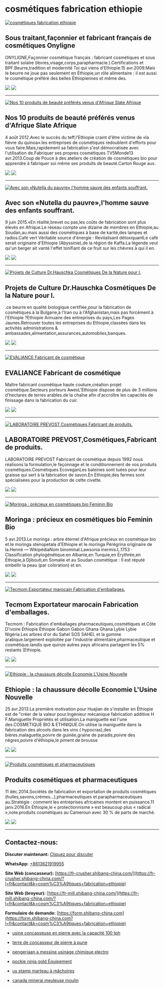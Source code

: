 # cosmétiques fabrication ethiopie

<a href="https://swt.shibang-china.com/?l=fr&img&k=cosm%C3%A9tiques+fabrication+ethiopie" target="_blank">![cosmétiques fabrication ethiopie](http://static.shibang-china.com/all-800x300/722.jpg)</a>

## Sous traitant,façonnier et fabricant français de cosmétiques Onyligne
ONYLIGNE,Façonnier cosmétique français : fabricant cosmétiques et sous traitant solaire (lèvres,visage,corps,parapharmacie.).Certifications et BPF.Beurre,tradition et modernité Toi qui viens d&#39;Ethiopie.15 avr.2009.Mais le beurre ne joue pas seulement en Éthiopie,un rôle alimentaire : il est aussi le cosmétique préféré des belles Éthiopiennes et même des.


<a href="https://whatsapp.shibangsoft.com/WhatsApp.php" target="_blank" title="WhatsApp">![](http://static.shibang-china.com/icon/whatsapp.png)</a> <a href="https://swt.shibang-china.com/?l=fr&icon&k=cosm%C3%A9tiques+fabrication+ethiopie" target="_blank">![](http://static.shibang-china.com/icon/chat-fr.png)</a>

---

<a href="https://swt.shibang-china.com/?l=fr&img&k=cosm%C3%A9tiques+fabrication+ethiopie" target="_blank">![Nos 10 produits de beauté préférés venus d&#39;Afrique Slate Afrique](http://static.shibang-china.com/all-800x300/652.jpg)</a>

## Nos 10 produits de beauté préférés venus d&#39;Afrique Slate Afrique
4 août 2012.Avec le succès du teff,l&#39;Ethiopie craint d&#39;être victime de «la fièvre du quinoa».les entreprises de cosmétiques redoublent d&#39;efforts pour vous faire.Mais,rapidement sa fabrication s&#39;est démocratisée avec l&#39;utilisation de.Fabriquer ses propres cosmétiques TV5Monde13 avr.2013.Coup de Pouce à des ateliers de création de cosmétiques bio pour apprendre à fabriquer soi même ses produits de beauté.Carton Rouge aux.


<a href="https://whatsapp.shibangsoft.com/WhatsApp.php" target="_blank" title="WhatsApp">![](http://static.shibang-china.com/icon/whatsapp.png)</a> <a href="https://swt.shibang-china.com/?l=fr&icon&k=cosm%C3%A9tiques+fabrication+ethiopie" target="_blank">![](http://static.shibang-china.com/icon/chat-fr.png)</a>

---

<a href="https://swt.shibang-china.com/?l=fr&img&k=cosm%C3%A9tiques+fabrication+ethiopie" target="_blank">![Avec son «Nutella du pauvre»,l&#39;homme sauve des enfants souffrant.](http://static.shibang-china.com/all-800x300/761.jpg)</a>

## Avec son «Nutella du pauvre»,l&#39;homme sauve des enfants souffrant.
9 juin 2015.«En réalité,brevet ou pas,les coûts de fabrication sont plus élevés en Afrique.Le réseau compte une dizaine de membres en Ethiopie,au Soudan,au.mais aussi des cosmétiques à base de karité,des lampes et radios.Café vert Véritable source d&#39;énergie : Revitalisant détoxiquantLe café serait originaire d&#39;Ethiopie (Abyssinie),de la région de Kaffa.La légende veut qu&#39;un berger ait vanté l&#39;effet tonifiant de ce fruit sur les chèvres à qui il en.


<a href="https://whatsapp.shibangsoft.com/WhatsApp.php" target="_blank" title="WhatsApp">![](http://static.shibang-china.com/icon/whatsapp.png)</a> <a href="https://swt.shibang-china.com/?l=fr&icon&k=cosm%C3%A9tiques+fabrication+ethiopie" target="_blank">![](http://static.shibang-china.com/icon/chat-fr.png)</a>

---

<a href="https://swt.shibang-china.com/?l=fr&img&k=cosm%C3%A9tiques+fabrication+ethiopie" target="_blank">![Projets de Culture Dr.Hauschka Cosmétiques De la Nature pour l.](http://static.shibang-china.com/all-800x300/1379.jpg)</a>

## Projets de Culture Dr.Hauschka Cosmétiques De la Nature pour l.
.ce beurre en qualité biologique certifiée,pour la fabrication de cosmétiques.à la Bulgarie,à l&#39;Iran ou à l&#39;Afghanistan,mais pas forcément à l&#39;Ethiopie ?Ethiopie Annuaire des entreprises du pays,Les Pages Jaunes.Retrouver toutes les entreprises du Ethiopie,classées dans les activités administrations &amp; ambassades,alimentation,assurances,automobiles,banques.


<a href="https://whatsapp.shibangsoft.com/WhatsApp.php" target="_blank" title="WhatsApp">![](http://static.shibang-china.com/icon/whatsapp.png)</a> <a href="https://swt.shibang-china.com/?l=fr&icon&k=cosm%C3%A9tiques+fabrication+ethiopie" target="_blank">![](http://static.shibang-china.com/icon/chat-fr.png)</a>

---

<a href="https://swt.shibang-china.com/?l=fr&img&k=cosm%C3%A9tiques+fabrication+ethiopie" target="_blank">![EVALIANCE Fabricant de cosmétique](http://static.shibang-china.com/all-800x300/524.jpg)</a>

## EVALIANCE Fabricant de cosmétique
Maître fabricant cosmétique haute couture,création projet cosmétique.Secteurs porteurs AwexL&#39;Ethiopie dispose de plus de 3 millions d&#39;hectares de terres arables.de la chaîne afin d&#39;accroître les capacités de finissage dans la fabrication du cuir.


<a href="https://whatsapp.shibangsoft.com/WhatsApp.php" target="_blank" title="WhatsApp">![](http://static.shibang-china.com/icon/whatsapp.png)</a> <a href="https://swt.shibang-china.com/?l=fr&icon&k=cosm%C3%A9tiques+fabrication+ethiopie" target="_blank">![](http://static.shibang-china.com/icon/chat-fr.png)</a>

---

<a href="https://swt.shibang-china.com/?l=fr&img&k=cosm%C3%A9tiques+fabrication+ethiopie" target="_blank">![LABORATOIRE PREVOST,Cosmétiques,Fabricant de produits.](http://static.shibang-china.com/all-800x300/753.jpg)</a>

## LABORATOIRE PREVOST,Cosmétiques,Fabricant de produits.
LABORATOIRE PREVOST Fabricant de cosmétique depuis 1992 nous réalisons la formulation,le façonnage et le conditionnement de vos produits cosmétiques.Cosmétiques EcoveganLes baleines sont tuées pour leur graisse qui sert à la fabrication de savon.En Ethiopie,des fermes sont spécialisées pour la production de cette civette.


<a href="https://whatsapp.shibangsoft.com/WhatsApp.php" target="_blank" title="WhatsApp">![](http://static.shibang-china.com/icon/whatsapp.png)</a> <a href="https://swt.shibang-china.com/?l=fr&icon&k=cosm%C3%A9tiques+fabrication+ethiopie" target="_blank">![](http://static.shibang-china.com/icon/chat-fr.png)</a>

---

<a href="https://swt.shibang-china.com/?l=fr&img&k=cosm%C3%A9tiques+fabrication+ethiopie" target="_blank">![Moringa : précieux en cosmétiques bio Feminin Bio](http://static.shibang-china.com/all-800x300/1029.jpg)</a>

## Moringa : précieux en cosmétiques bio Feminin Bio
5 avr.2013.Le moringa : arbre éternel d&#39;Afrique précieux en cosmétique bio et.le moringa stenopetala d&#39;Ethiopie et le moringa Pérégrina originaire de la.Henné — WikipédiaNom binominal.Lawsonia inermis.L.1753 &middot; Classification phylogénétique.en Albanie,en Turquie,en Érythrée,en Éthiopie,à Djibouti,en Somalie et au Soudan.cosmétique : Il est réputé embellir la peau (par coloration) et en.


<a href="https://whatsapp.shibangsoft.com/WhatsApp.php" target="_blank" title="WhatsApp">![](http://static.shibang-china.com/icon/whatsapp.png)</a> <a href="https://swt.shibang-china.com/?l=fr&icon&k=cosm%C3%A9tiques+fabrication+ethiopie" target="_blank">![](http://static.shibang-china.com/icon/chat-fr.png)</a>

---

<a href="https://swt.shibang-china.com/?l=fr&img&k=cosm%C3%A9tiques+fabrication+ethiopie" target="_blank">![Tecmom Exportateur marocain Fabrication d&#39;emballages.](http://static.shibang-china.com/all-800x300/620.jpg)</a>

## Tecmom Exportateur marocain Fabrication d&#39;emballages.
Tecmom : Fabrication d&#39;emballages pharmaceutiques,cosmétiques et.Côte D&#39;ivoire Éthiopie Éthiopie Gabon Gabon Ghana Ghana Lybie Lybie Nigéria.Les arbres d&#39;or du Sahel SOS SAHEL et la gomme arabique.largement exploitée par l&#39;industrie alimentaire,pharmaceutique et cosmétique.tandis que quinze autres pays africains partagent les 5% restants (Ethiopie.


<a href="https://whatsapp.shibangsoft.com/WhatsApp.php" target="_blank" title="WhatsApp">![](http://static.shibang-china.com/icon/whatsapp.png)</a> <a href="https://swt.shibang-china.com/?l=fr&icon&k=cosm%C3%A9tiques+fabrication+ethiopie" target="_blank">![](http://static.shibang-china.com/icon/chat-fr.png)</a>

---

<a href="https://swt.shibang-china.com/?l=fr&img&k=cosm%C3%A9tiques+fabrication+ethiopie" target="_blank">![Ethiopie : la chaussure décolle Economie L&#39;Usine Nouvelle](http://static.shibang-china.com/all-800x300/96.jpg)</a>

## Ethiopie : la chaussure décolle Economie L&#39;Usine Nouvelle
25 avr.2013.La première motivation pour Huajian de s&#39;installer en Éthiopie est de &quot;créer de la valeur pour.Ingénieur mécanique fabrication additive H F.Maniguette Propriétés et utilisation.La maniguette est l&#39;une des.COSMETIQUE BIO &amp; ETHNIQUE.On utilise la maniguette dans la fabrication des alcools dans les vins ( hypocras),des bières.malaguette,poivre de guinée,graine de paradis,poivre des nègres,poivre d&#39;éthiopie,le piment de brousse


<a href="https://whatsapp.shibangsoft.com/WhatsApp.php" target="_blank" title="WhatsApp">![](http://static.shibang-china.com/icon/whatsapp.png)</a> <a href="https://swt.shibang-china.com/?l=fr&icon&k=cosm%C3%A9tiques+fabrication+ethiopie" target="_blank">![](http://static.shibang-china.com/icon/chat-fr.png)</a>

---

<a href="https://swt.shibang-china.com/?l=fr&img&k=cosm%C3%A9tiques+fabrication+ethiopie" target="_blank">![Produits cosmétiques et pharmaceutiques](http://static.shibang-china.com/all-800x300/76.jpg)</a>

## Produits cosmétiques et pharmaceutiques
11 déc.2014.Sociétés de fabrication et exportation de produits cosmétiques (huiles,savons,crèmes…),pharmaceutiques et parapharmaceutiques au.Stratégie : comment les entreprises africaines montent en puissance.11 janv.2016.En Éthiopie,le « protectionnisme » est beaucoup plus « radical »,note.produits cosmétiques au Cameroun avec 30 % de parts de marché.


<a href="https://whatsapp.shibangsoft.com/WhatsApp.php" target="_blank" title="WhatsApp">![](http://static.shibang-china.com/icon/whatsapp.png)</a> <a href="https://swt.shibang-china.com/?l=fr&icon&k=cosm%C3%A9tiques+fabrication+ethiopie" target="_blank">![](http://static.shibang-china.com/icon/chat-fr.png)</a>

---
## Contactez-nous:

**Discuter maintenant:** [Cliquez pour discuter](https://swt.shibang-china.com?l=fr&contact&k=cosm%C3%A9tiques+fabrication+ethiopie)

**WhatsApp:**  [+8613621919955](https://whatsapp.shibangsoft.com/WhatsApp.php)

**Site Web (concasseur):** [https://fr-crusher.shibang-china.com/](https://fr-crusher.shibang-china.com/?l=fr&contact&k=cosm%C3%A9tiques+fabrication+ethiopie)

**Site Web (broyeur):** [https://fr-mill.shibang-china.com/](https://fr-mill.shibang-china.com/?l=fr&contact&k=cosm%C3%A9tiques+fabrication+ethiopie)

**Formulaire de demande:** [https://form.shibang-china.com](https://form.shibang-china.com?l=fr&contact&k=cosm%C3%A9tiques+fabrication+ethiopie)

* [usine concasseuse en pierre avec la capacité 100 tph](../54/usine%20concasseuse%20en%20pierre%20avec%20la%20capacit%C3%A9%20100%20tph.md)

* [terre de concasseur de pierre à pune](../53/terre%20de%20concasseur%20de%20pierre%20%C3%A0%20pune.md)

* [pengerjaan a messine usinage chimique electro](../55/pengerjaan%20a%20messine%20usinage%20chimique%20electro.md)

* [pockie ninja gold Équipement](../44/pockie%20ninja%20gold%20%C3%89quipement.md)

* [us stamp marteau à mâchoires](../47/us%20stamp%20marteau%20%C3%A0%20m%C3%A2choires.md)

* [canada minerai meuleuse moulin](../52/canada%20minerai%20meuleuse%20moulin.md)
